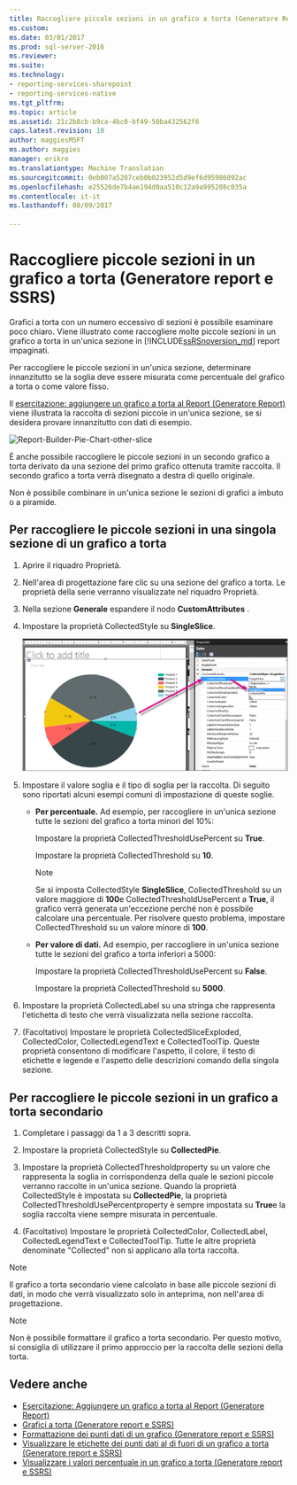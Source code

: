 ```yaml
---
title: Raccogliere piccole sezioni in un grafico a torta (Generatore Report e SSRS) | Documenti Microsoft
ms.custom: 
ms.date: 03/01/2017
ms.prod: sql-server-2016
ms.reviewer: 
ms.suite: 
ms.technology:
- reporting-services-sharepoint
- reporting-services-native
ms.tgt_pltfrm: 
ms.topic: article
ms.assetid: 21c2b8cb-b9ca-4bc0-bf49-50ba432562f6
caps.latest.revision: 10
author: maggiesMSFT
ms.author: maggies
manager: erikre
ms.translationtype: Machine Translation
ms.sourcegitcommit: 0eb007a5207ceb0b023952d5d9ef6d95986092ac
ms.openlocfilehash: e25526de7b4ae194d0aa510c12a9a995208c035a
ms.contentlocale: it-it
ms.lasthandoff: 08/09/2017

---
```

# <a name="collect-small-slices-on-a-pie-chart-report-builder-and-ssrs"></a>Raccogliere piccole sezioni in un grafico a torta (Generatore report e SSRS)
Grafici a torta con un numero eccessivo di sezioni è possibile esaminare poco chiaro. Viene illustrato come raccogliere molte piccole sezioni in un grafico a torta in un'unica sezione in [!INCLUDE[ssRSnoversion_md](../../includes/ssrsnoversion-md.md)] report impaginati.
 
 Per raccogliere le piccole sezioni in un'unica sezione, determinare innanzitutto se la soglia deve essere misurata come percentuale del grafico a torta o come valore fisso. 
 
 Il [esercitazione: aggiungere un grafico a torta al Report (Generatore Report)](Tutorial:%20Add%20a%20Pie%20Chart%20to%20Your%20Report%20\(Report%20Builder\).md) viene illustrata la raccolta di sezioni piccole in un'unica sezione, se si desidera provare innanzitutto con dati di esempio.
 
 ![Report-Builder-Pie-Chart-other-slice](../../reporting-services/report-design/media/report-builder-pie-chart-other-slice.png)
  
 È anche possibile raccogliere le piccole sezioni in un secondo grafico a torta derivato da una sezione del primo grafico ottenuta tramite raccolta. Il secondo grafico a torta verrà disegnato a destra di quello originale.  
  
 Non è possibile combinare in un'unica sezione le sezioni di grafici a imbuto o a piramide.  
  
 
## <a name="to-collect-small-slices-into-a-single-slice-on-a-pie-chart"></a>Per raccogliere le piccole sezioni in una singola sezione di un grafico a torta  
  
1.  Aprire il riquadro Proprietà.  
  
2.  Nell'area di progettazione fare clic su una sezione del grafico a torta. Le proprietà della serie verranno visualizzate nel riquadro Proprietà.  
  
3.  Nella sezione **Generale** espandere il nodo **CustomAttributes** .  
  
4.  Impostare la proprietà CollectedStyle su **SingleSlice**.  

    ![report-builder-pie-chart-single-slice-property](../../reporting-services/media/report-builder-pie-chart-single-slice-property.png)
  
5.  Impostare il valore soglia e il tipo di soglia per la raccolta. Di seguito sono riportati alcuni esempi comuni di impostazione di queste soglie.  
  
    -   **Per percentuale.** Ad esempio, per raccogliere in un'unica sezione tutte le sezioni del grafico a torta minori del 10%:  
  
         Impostare la proprietà CollectedThresholdUsePercent su **True**.  
  
         Impostare la proprietà CollectedThreshold su **10**.  
  
        > [!NOTE]  
        >  Se si imposta CollectedStyle **SingleSlice**, CollectedThreshold su un valore maggiore di **100**e CollectedThresholdUsePercent a **True**, il grafico verrà generata un'eccezione perché non è possibile calcolare una percentuale. Per risolvere questo problema, impostare CollectedThreshold su un valore minore di **100**.  
  
    -   **Per valore di dati.** Ad esempio, per raccogliere in un'unica sezione tutte le sezioni del grafico a torta inferiori a 5000:  
  
         Impostare la proprietà CollectedThresholdUsePercent su **False**.  
  
         Impostare la proprietà CollectedThreshold su **5000**.  
  
6.  Impostare la proprietà CollectedLabel su una stringa che rappresenta l'etichetta di testo che verrà visualizzata nella sezione raccolta.  
  
7.  (Facoltativo) Impostare le proprietà CollectedSliceExploded, CollectedColor, CollectedLegendText e CollectedToolTip. Queste proprietà consentono di modificare l'aspetto, il colore, il testo di etichette e legende e l'aspetto delle descrizioni comando della singola sezione.  
  
## <a name="to-collect-small-slices-into-a-secondary-callout-pie-chart"></a>Per raccogliere le piccole sezioni in un grafico a torta secondario  
  
1.  Completare i passaggi da 1 a 3 descritti sopra.  
  
2.  Impostare la proprietà CollectedStyle su **CollectedPie**.  
  
3.  Impostare la proprietà CollectedThresholdproperty su un valore che rappresenta la soglia in corrispondenza della quale le sezioni piccole verranno raccolte in un'unica sezione. Quando la proprietà CollectedStyle è impostata su **CollectedPie**, la proprietà CollectedThresholdUsePercentproperty è sempre impostata su **True**e la soglia raccolta viene sempre misurata in percentuale.  
  
4.  (Facoltativo) Impostare le proprietà CollectedColor, CollectedLabel, CollectedLegendText e CollectedToolTip. Tutte le altre proprietà denominate "Collected" non si applicano alla torta raccolta.  
  
> [!NOTE]  
>  Il grafico a torta secondario viene calcolato in base alle piccole sezioni di dati, in modo che verrà visualizzato solo in anteprima, non nell'area di progettazione.  
  
> [!NOTE]  
>  Non è possibile formattare il grafico a torta secondario. Per questo motivo, si consiglia di utilizzare il primo approccio per la raccolta delle sezioni della torta.  
  
## <a name="see-also"></a>Vedere anche  
* [Esercitazione: Aggiungere un grafico a torta al Report (Generatore Report)](Tutorial:%20Add%20a%20Pie%20Chart%20to%20Your%20Report%20\(Report%20Builder\).md)
*  [Grafici a torta &#40;Generatore report e SSRS&#41;](../../reporting-services/report-design/pie-charts-report-builder-and-ssrs.md)   
*  [Formattazione dei punti dati di un grafico &#40;Generatore report e SSRS&#41;](../../reporting-services/report-design/formatting-data-points-on-a-chart-report-builder-and-ssrs.md)   
*  [Visualizzare le etichette dei punti dati al di fuori di un grafico a torta &#40;Generatore report e SSRS&#41;](../../reporting-services/report-design/display-data-point-labels-outside-a-pie-chart-report-builder-and-ssrs.md)   
*  [Visualizzare i valori percentuale in un grafico a torta &#40;Generatore report e SSRS&#41;](../../reporting-services/report-design/display-percentage-values-on-a-pie-chart-report-builder-and-ssrs.md)     
  

